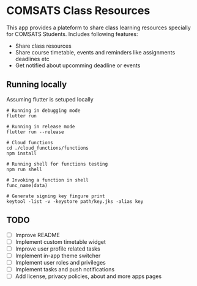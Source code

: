 # COMSATS Class Resources

This app provides a plateform to share class learning resources specially for COMSATS Students. Includes following features:

* Share class resources
* Share course timetable, events and reminders like assignments deadlines etc
* Get notified about upcomming deadline or events

## Running locally
Assuming flutter is setuped locally

```
# Running in debugging mode
flutter run

# Running in release mode
flutter run --release

# Cloud functions
cd ./cloud_functions/functions
npm install

# Running shell for functions testing
npm run shell

# Invoking a function in shell
func_name(data)

# Generate signing key fingure print
keytool -list -v -keystore path/key.jks -alias key
```

## TODO

- [ ] Improve README
- [ ] Implement custom timetable widget
- [ ] Improve user profile related tasks
- [ ] Implement in-app theme switcher
- [ ] Implement user roles and privileges
- [ ] Implement tasks and push notifications
- [ ] Add license, privacy policies, about and more apps pages